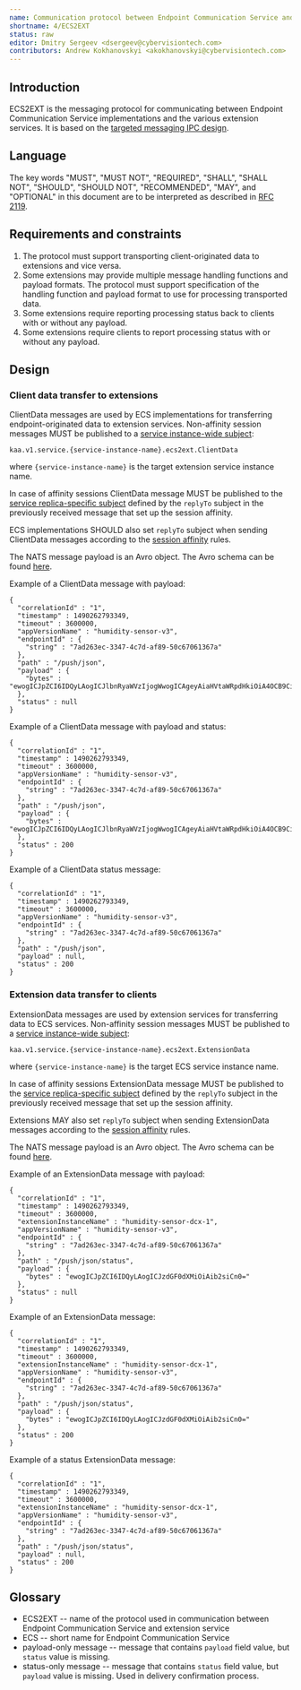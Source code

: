 ```yaml
---
name: Communication protocol between Endpoint Communication Service and extension services
shortname: 4/ECS2EXT
status: raw
editor: Dmitry Sergeev <dsergeev@cybervisiontech.com>
contributors: Andrew Kokhanovskyi <akokhanovskyi@cybervisiontech.com>
---
```


## Introduction
ECS2EXT is the messaging protocol for communicating between Endpoint Communication Service implementations and the various extension services.
It is based on the [targeted messaging IPC design](/0003-messaging-ipc/README.md#targeted-messaging).

## Language
The key words "MUST", "MUST NOT", "REQUIRED", "SHALL", "SHALL NOT", "SHOULD", "SHOULD NOT", "RECOMMENDED", "MAY", and "OPTIONAL" in this document are to be interpreted as described in [RFC 2119](https://tools.ietf.org/html/rfc2119).

## Requirements and constraints
1. The protocol must support transporting client-originated data to extensions and vice versa.
2. Some extensions may provide multiple message handling functions and payload formats.
The protocol must support specification of the handling function and payload format to use for processing transported data.
3. Some extensions require reporting processing status back to clients with or without any payload.
4. Some extensions require clients to report processing status with or without any payload.

## Design

### Client data transfer to extensions

ClientData messages are used by ECS implementations for transferring endpoint-originated data to extension services.
Non-affinity session messages MUST be published to a [service instance-wide subject](/0003-messaging-ipc/README.md#Service-instance-wide-subjects):

  `kaa.v1.service.{service-instance-name}.ecs2ext.ClientData`

  where `{service-instance-name}` is the target extension service instance name.

In case of affinity sessions ClientData message MUST be published to the [service replica-specific subject](/0003-messaging-ipc/README.md#Service-replica-specific-subjects) defined by the `replyTo` subject in the previously received message that set up the session affinity.

ECS implementations SHOULD also set `replyTo` subject when sending ClientData messages according to the [session affinity](/0003-messaging-ipc/README.md#Session-affinity) rules.

The NATS message payload is an Avro object.
The Avro schema can be found [here](./ClientData.avsc).

Example of a ClientData message with payload:
```
{
  "correlationId" : "1",
  "timestamp" : 1490262793349,
  "timeout" : 3600000,
  "appVersionName" : "humidity-sensor-v3",
  "endpointId" : {
    "string" : "7ad263ec-3347-4c7d-af89-50c67061367a"
  },
  "path" : "/push/json",
  "payload" : {
    "bytes" : "ewogICJpZCI6IDQyLAogICJlbnRyaWVzIjogWwogICAgeyAiaHVtaWRpdHkiOiA4OCB9CiAgXQp9"
  },
  "status" : null
}
```

Example of a ClientData message with payload and status:
```
{
  "correlationId" : "1",
  "timestamp" : 1490262793349,
  "timeout" : 3600000,
  "appVersionName" : "humidity-sensor-v3",
  "endpointId" : {
    "string" : "7ad263ec-3347-4c7d-af89-50c67061367a"
  },
  "path" : "/push/json",
  "payload" : {
    "bytes" : "ewogICJpZCI6IDQyLAogICJlbnRyaWVzIjogWwogICAgeyAiaHVtaWRpdHkiOiA4OCB9CiAgXQp9"
  },
  "status" : 200
}
```

Example of a ClientData status message:
```
{
  "correlationId" : "1",
  "timestamp" : 1490262793349,
  "timeout" : 3600000,
  "appVersionName" : "humidity-sensor-v3",
  "endpointId" : {
    "string" : "7ad263ec-3347-4c7d-af89-50c67061367a"
  },
  "path" : "/push/json",
  "payload" : null,
  "status" : 200
}
```

### Extension data transfer to clients

ExtensionData messages are used by extension services for transferring data to ECS services.
Non-affinity session messages MUST be published to a [service instance-wide subject](/0003-messaging-ipc/README.md#Service-instance-wide-subjects):

  `kaa.v1.service.{service-instance-name}.ecs2ext.ExtensionData`

  where `{service-instance-name}` is the target ECS service instance name.

In case of affinity sessions ExtensionData message MUST be published to the [service replica-specific subject](/0003-messaging-ipc/README.md#Service-replica-specific-subjects) defined by the `replyTo` subject in the previously received message that set up the session affinity.

Extensions MAY also set `replyTo` subject when sending ExtensionData messages according to the [session affinity](/0003-messaging-ipc/README.md#Session-affinity) rules.

The NATS message payload is an Avro object.
The Avro schema can be found [here](./ExtensionData.avsc).

Example of an ExtensionData message with payload:
```
{
  "correlationId" : "1",
  "timestamp" : 1490262793349,
  "timeout" : 3600000,
  "extensionInstanceName" : "humidity-sensor-dcx-1",
  "appVersionName" : "humidity-sensor-v3",
  "endpointId" : {
    "string" : "7ad263ec-3347-4c7d-af89-50c67061367a"
  },
  "path" : "/push/json/status",
  "payload" : {
    "bytes" : "ewogICJpZCI6IDQyLAogICJzdGF0dXMiOiAib2siCn0="
  },
  "status" : null
}
```

Example of an ExtensionData message:
```
{
  "correlationId" : "1",
  "timestamp" : 1490262793349,
  "timeout" : 3600000,
  "extensionInstanceName" : "humidity-sensor-dcx-1",
  "appVersionName" : "humidity-sensor-v3",
  "endpointId" : {
    "string" : "7ad263ec-3347-4c7d-af89-50c67061367a"
  },
  "path" : "/push/json/status",
  "payload" : {
    "bytes" : "ewogICJpZCI6IDQyLAogICJzdGF0dXMiOiAib2siCn0="
  },
  "status" : 200
}
```

Example of a status ExtensionData message:
```
{
  "correlationId" : "1",
  "timestamp" : 1490262793349,
  "timeout" : 3600000,
  "extensionInstanceName" : "humidity-sensor-dcx-1",
  "appVersionName" : "humidity-sensor-v3",
  "endpointId" : {
    "string" : "7ad263ec-3347-4c7d-af89-50c67061367a"
  },
  "path" : "/push/json/status",
  "payload" : null,
  "status" : 200
}
```

## Glossary

- ECS2EXT -- name of the protocol used in communication between Endpoint Communication Service and extension service
- ECS -- short name for Endpoint Communication Service
- payload-only message -- message that contains `payload` field value, but `status` value is missing.
- status-only message -- message that contains `status` field value, but `payload` value is missing. Used in delivery confirmation process.
